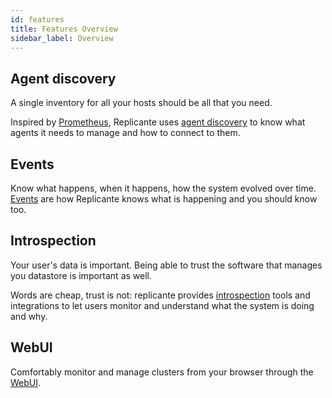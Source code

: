```yaml
---
id: features
title: Features Overview
sidebar_label: Overview
---
```


## Agent discovery
A single inventory for all your hosts should be all that you need.

Inspired by [Prometheus](https://prometheus.io/), Replicante uses
[agent discovery](features-discovery.md) to know what agents it needs to manage and how
to connect to them.


## Events
Know what happens, when it happens, how the system evolved over time.
[Events](features-events.md) are how Replicante knows what is happening and you should know too.


## Introspection
Your user's data is important.
Being able to trust the software that manages you datastore is important as well.

Words are cheap, trust is not: replicante provides [introspection](features-introspection.md)
tools and integrations to let users monitor and understand what the system is doing and why.


## WebUI
Comfortably monitor and manage clusters from your browser through the [WebUI](features-webui.md).
